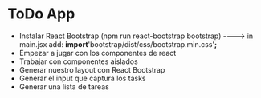 # ToDo App

- Instalar React Bootstrap (npm run react-bootstrap bootstrap) ----> in main.jsx add: **import**'bootstrap/dist/css/bootstrap.min.css'**;**
- Empezar a jugar con los componentes de react
- Trabajar con componentes aislados
- Generar nuestro layout con React Bootstrap
- Generar el input que captura los tasks
- Generar una lista de tareas
